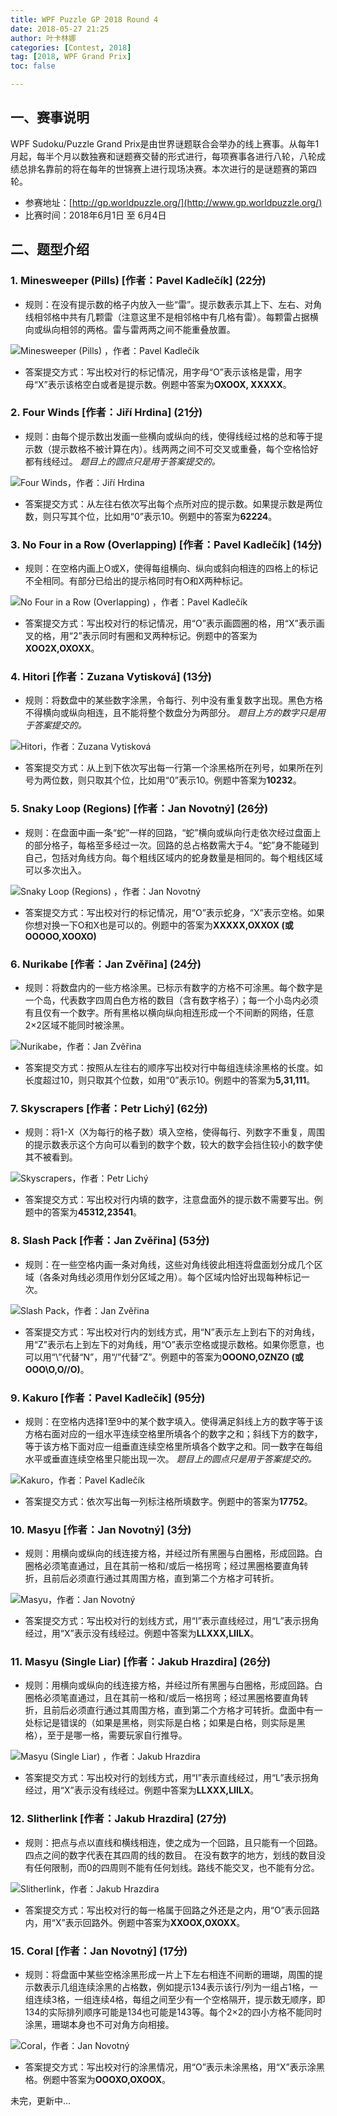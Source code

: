 ```yaml
---
title: WPF Puzzle GP 2018 Round 4
date: 2018-05-27 21:25
author: 叶卡林娜
categories: [Contest, 2018]
tag: [2018, WPF Grand Prix]
toc: false

---
```

## 一、赛事说明

WPF Sudoku/Puzzle Grand Prix是由世界谜题联合会举办的线上赛事。从每年1月起，每半个月以数独赛和谜题赛交替的形式进行，每项赛事各进行八轮，八轮成绩总排名靠前的将在每年的世锦赛上进行现场决赛。本次进行的是谜题赛的第四轮。

* 参赛地址：[http://gp.worldpuzzle.org/](http://www.gp.worldpuzzle.org/)
* 比赛时间：2018年6月1日 至 6月4日

## 二、题型介绍

### 1. Minesweeper (Pills) [作者：Pavel Kadlečík] (22分)

* 规则：在没有提示数的格子内放入一些“雷”。提示数表示其上下、左右、对角线相邻格中共有几颗雷（注意这里不是相邻格中有几格有雷）。每颗雷占据横向或纵向相邻的两格。雷与雷两两之间不能重叠放置。

![Minesweeper (Pills) ，作者：Pavel Kadlečík](/images/grandprix/2018PR4-01.png)

* 答案提交方式：写出校对行的标记情况，用字母“O”表示该格是雷，用字母“X”表示该格空白或者是提示数。例题中答案为**OXOOX, XXXXX**。

### 2. Four Winds [作者：Jiří Hrdina] (21分)

* 规则：由每个提示数出发画一些横向或纵向的线，使得线经过格的总和等于提示数（提示数格不被计算在内）。线两两之间不可交叉或重叠，每个空格恰好都有线经过。
*题目上的圆点只是用于答案提交的。*

![Four Winds，作者：Jiří Hrdina](/images/grandprix/2018PR4-02.png)

* 答案提交方式：从左往右依次写出每个点所对应的提示数。如果提示数是两位数，则只写其个位，比如用“0”表示10。例题中的答案为**62224**。

### 3. No Four in a Row (Overlapping) [作者：Pavel Kadlečík] (14分)

* 规则：在空格内画上O或X，使得每组横向、纵向或斜向相连的四格上的标记不全相同。有部分已给出的提示格同时有O和X两种标记。

![No Four in a Row (Overlapping) ，作者：Pavel Kadlečík](/images/grandprix/2018PR4-03.png)

* 答案提交方式：写出校对行的标记情况，用“O”表示画圆圈的格，用“X”表示画叉的格，用“2”表示同时有圈和叉两种标记。例题中的答案为**XOO2X,OXOXX**。

### 4. Hitori [作者：Zuzana Vytisková] (13分)

* 规则：将数盘中的某些数字涂黑，令每行、列中没有重复数字出现。黑色方格不得横向或纵向相连，且不能将整个数盘分为两部分。
*题目上方的数字只是用于答案提交的。*

![Hitori，作者：Zuzana Vytisková](/images/grandprix/2018PR4-04.png)

* 答案提交方式：从上到下依次写出每一行第一个涂黑格所在列号，如果所在列号为两位数，则只取其个位，比如用“0”表示10。例题中答案为**10232**。

### 5. Snaky Loop (Regions) [作者：Jan Novotný] (26分)

* 规则：在盘面中画一条“蛇”一样的回路，“蛇”横向或纵向行走依次经过盘面上的部分格子，每格至多经过一次。回路的总占格数需大于4。“蛇”身不能碰到自己，包括对角线方向。每个粗线区域内的蛇身数量是相同的。每个粗线区域可以多次出入。

![Snaky Loop (Regions) ，作者：Jan Novotný](/images/grandprix/2018PR4-05.png)

* 答案提交方式：写出校对行的标记情况，用“O”表示蛇身，“X”表示空格。如果你想对换一下O和X也是可以的。例题中的答案为**XXXXX,OXXOX (或 OOOOO,XOOXO)**

### 6. Nurikabe [作者：Jan Zvěřina] (24分)

* 规则：将数盘内的一些方格涂黑。已标示有数字的方格不可涂黑。每个数字是一个岛，代表数字四周白色方格的数目（含有数字格子）；每一个小岛内必须有且仅有一个数字。所有黑格以横向纵向相连形成一个不间断的网络，任意2×2区域不能同时被涂黑。

![Nurikabe，作者：Jan Zvěřina](/images/grandprix/2018PR4-06.png)

* 答案提交方式：按照从左往右的顺序写出校对行中每组连续涂黑格的长度。如长度超过10，则只取其个位数，如用“0”表示10。例题中的答案为**5,31,111**。

### 7. Skyscrapers [作者：Petr Lichý] (62分)

* 规则：将1-X（X为每行的格子数）填入空格，使得每行、列数字不重复，周围的提示数表示这个方向可以看到的数字个数，较大的数字会挡住较小的数字使其不被看到。

![Skyscrapers，作者：Petr Lichý](/images/grandprix/2018PR4-07.png)

* 答案提交方式：写出校对行内填的数字，注意盘面外的提示数不需要写出。例题中的答案为**45312,23541**。

### 8. Slash Pack [作者：Jan Zvěřina] (53分)

* 规则：在一些空格内画一条对角线，这些对角线彼此相连将盘面划分成几个区域（各条对角线必须用作划分区域之用）。每个区域内恰好出现每种标记一次。

![Slash Pack，作者：Jan Zvěřina](/images/grandprix/2018PR4-08.png)

* 答案提交方式：写出校对行内的划线方式，用“N”表示左上到右下的对角线，用“Z”表示右上到左下的对角线，用“O”表示空格或提示数格。如果你愿意，也可以用“\”代替“N”，用“/”代替“Z”。例题中的答案为**OOONO,OZNZO (或 OOO\O,O/\/O)**。

### 9. Kakuro [作者：Pavel Kadlečík] (95分)

* 规则：在空格内选择1至9中的某个数字填入。使得满足斜线上方的数字等于该方格右面对应的一组水平连续空格里所填各个的数字之和；斜线下方的数字，等于该方格下面对应一组垂直连续空格里所填各个数字之和。同一数字在每组水平或垂直连续空格里只能出现一次。
*题目上的圆点只是用于答案提交的。*

![Kakuro，作者：Pavel Kadlečík](/images/grandprix/2018PR4-09.png)

* 答案提交方式：依次写出每一列标注格所填数字。例题中的答案为**17752**。

### 10. Masyu [作者：Jan Novotný] (3分)

* 规则：用横向或纵向的线连接方格，并经过所有黑圈与白圈格，形成回路。白圈格必须笔直通过，且在其前一格和/或后一格拐弯；经过黑圈格要直角转折，且前后必须直行通过其周围方格，直到第二个方格才可转折。

![Masyu，作者：Jan Novotný](/images/grandprix/2018PR4-10.png)

* 答案提交方式：写出校对行的划线方式，用“I”表示直线经过，用“L”表示拐角经过，用“X”表示没有线经过。例题中答案为**LLXXX,LIILX**。

### 11. Masyu (Single Liar) [作者：Jakub Hrazdira] (26分)

* 规则：用横向或纵向的线连接方格，并经过所有黑圈与白圈格，形成回路。白圈格必须笔直通过，且在其前一格和/或后一格拐弯；经过黑圈格要直角转折，且前后必须直行通过其周围方格，直到第二个方格才可转折。盘面中有一处标记是错误的（如果是黑格，则实际是白格；如果是白格，则实际是黑格），至于是哪一格，需要玩家自行推导。

![Masyu (Single Liar) ，作者：Jakub Hrazdira](/images/grandprix/2018PR4-11.png)

* 答案提交方式：写出校对行的划线方式，用“I”表示直线经过，用“L”表示拐角经过，用“X”表示没有线经过。例题中答案为**LLXXX,LIILX**。

### 12. Slitherlink [作者：Jakub Hrazdira] (27分)

* 规则：把点与点以直线和横线相连，使之成为一个回路，且只能有一个回路。四点之间的数字代表在其四周的线的数目。 在没有数字的地方，划线的数目没有任何限制，而0的四周则不能有任何划线。路线不能交叉，也不能有分岔。

![Slitherlink，作者：Jakub Hrazdira](/images/grandprix/2018PR4-12.png)

* 答案提交方式：写出校对行的每一格属于回路之外还是之内，用“O”表示回路内，用“X”表示回路外。例题中答案为**XXOOX,OXOXX**。


### 15. Coral [作者：Jan Novotný] (17分)

* 规则：将盘面中某些空格涂黑形成一片上下左右相连不间断的珊瑚，周围的提示数表示几组连续涂黑的占格数，例如提示134表示该行/列为一组占1格，一组连续3格，一组连续4格，每组之间至少有一个空格隔开，提示数无顺序，即134的实际排列顺序可能是134也可能是143等。每个2×2的四小方格不能同时涂黑，珊瑚本身也不可对角方向相接。

![Coral，作者：Jan Novotný](/images/grandprix/2018PR4-15.png)

* 答案提交方式：写出校对行的涂黑情况，用“O”表示未涂黑格，用“X”表示涂黑格。例题中答案为**OOOXO,OXOOX**。

未完，更新中...